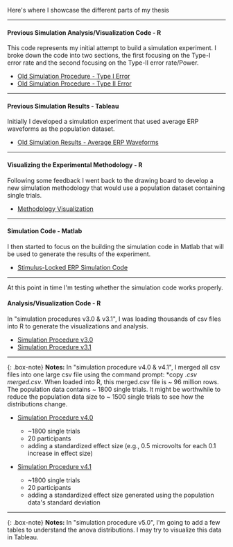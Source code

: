 Here's where I showcase the different parts of my thesis

---
#### Previous Simulation Analysis/Visualization Code - R
This code represents my initial attempt to build a simulation experiment. I broke down the code into two sections, the first focusing on the Type-I error rate and the second focusing on the Type-II error rate/Power.

- [Old Simulation Procedure - Type I Error](https://richard-j-obrien.github.io/2020-02-29-Old-Simulation-Type-I-Error/)
- [Old Simulation Procedure - Type II Error](https://richard-j-obrien.github.io/2020-02-29-Old-Simulation-Type-II-Error/)

---
#### Previous Simulation Results - Tableau
Initially I developed a simulation experiment that used average ERP waveforms as the population dataset.
- [Old Simulation Results - Average ERP Waveforms](https://richard-j-obrien.github.io/2020-03-23-Simulation-Results-Using-Average-ERP-Waveforms/)

---
#### Visualizing the Experimental Methodology - R
Following some feedback I went back to the drawing board to develop a new simulation methodology that would use a population dataset containing single trials.

- [Methodology Visualization](https://richard-j-obrien.github.io/2020-03-20-Methodology-Visualization/)

---
#### Simulation Code - Matlab
I then started to focus on the building the simulation code in Matlab that will be used to generate the results of the experiment.

- [Stimulus-Locked ERP Simulation Code](https://richard-j-obrien.github.io/2020-03-24-Stimulus-Locked-Average-ERP/)


---
At this point in time I'm testing whether the simulation code works properly.

#### Analysis/Visualization Code - R

In "simulation procedures v3.0 & v3.1", I was loading thousands of csv files into R to generate the visualizations and analysis.

- [Simulation Procedure v3.0](https://richard-j-obrien.github.io/2020-03-25-New-Simulation-Procedure-v3.0/)
- [Simulation Procedure v3.1](https://richard-j-obrien.github.io/2020-03-26-New-Simulation-Procedure-v3.1/)

---

{: .box-note}
**Notes:** In "simulation procedure v4.0 & v4.1", I merged all csv files into one large csv file using the command prompt: *copy *.csv merged.csv*. When loaded into R, this merged.csv file is ~ 96 million rows. The population data contains ~ 1800 single trials. It might be worthwhile to reduce the population data size to ~ 1500 single trials to see how the distributions change.


- [Simulation Procedure v4.0](https://richard-j-obrien.github.io/2020-03-28-New-Simulation-Procedure-v4.0/)
  - ~1800 single trials 
  - 20 participants 
  - adding a standardized effect size (e.g., 0.5 microvolts for each 0.1 increase in effect size)
  
- [Simulation Procedure v4.1](https://richard-j-obrien.github.io/2020-03-28-New-Simulation-Procedure-v4.1/)
  - ~1800 single trials 
  - 20 participants 
  - adding a standardized effect size generated using the population data's standard deviation

---

{: .box-note}
**Notes:** In "simulation procedure v5.0", I'm going to add a few tables to understand the anova distributions. I may try to visualize this data in Tableau.



